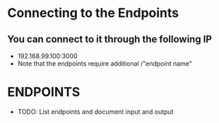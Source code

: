 # Connecting to the Endpoints
## You can connect to it through the following IP
  - 192.168.99.100:3000
  - Note that the endpoints require additional /"endpoint name"

# ENDPOINTS
  - TODO: List endpoints and document input and output
